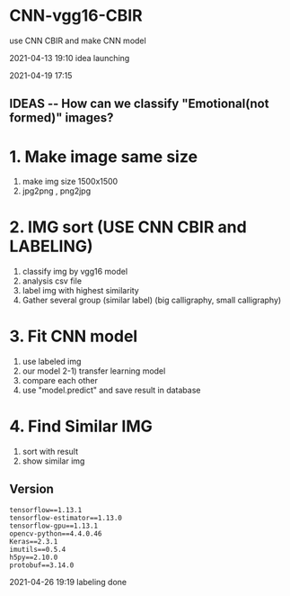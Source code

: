 # CNN-vgg16-CBIR
use CNN CBIR and make CNN model

2021-04-13 19:10
 idea launching
 
2021-04-19 17:15

## IDEAS -- How can we classify "Emotional(not formed)" images?

# 1. Make image same size

1) make img size 1500x1500 
2) jpg2png , png2jpg

# 2. IMG sort (USE CNN CBIR and LABELING)

1) classify img by vgg16 model
2) analysis csv file 
3) label img with highest similarity
4) Gather several group (similar label) (big calligraphy, small calligraphy)

# 3. Fit CNN model

1) use labeled img
2) our model
2-1) transfer learning model
3) compare each other
4) use "model.predict" and save result in database

# 4. Find Similar IMG

1) sort with result 
2) show similar img


## Version

    tensorflow==1.13.1
    tensorflow-estimator==1.13.0
    tensorflow-gpu==1.13.1
    opencv-python==4.4.0.46
    Keras==2.3.1
    imutils==0.5.4
    h5py==2.10.0
    protobuf==3.14.0


2021-04-26 19:19
labeling done

